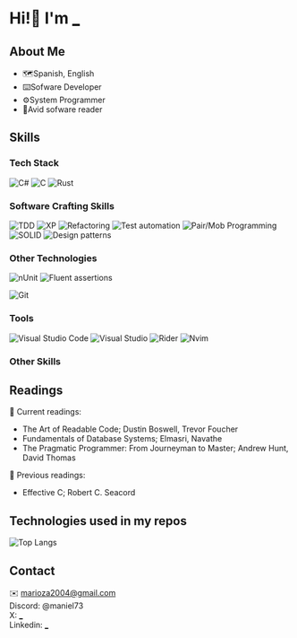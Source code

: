 # Hi!👋 I'm [_](_)

## About Me
* 🗺️Spanish, English
* ⌨️Sofware Developer
* ⚙️System Programmer
* 📕Avid sofware reader
  
## Skills
### Tech Stack
![C#](https://img.shields.io/badge/c%23-%23239120.svg?style=for-the-badge&logo=csharp&logoColor=white)
![C](https://img.shields.io/badge/c-%2300599C.svg?style=for-the-badge&logo=c&logoColor=white)
![Rust](_)
### Software Crafting Skills
![TDD](https://img.shields.io/badge/TDD-blueviolet?style=for-the-badge)
![XP](https://img.shields.io/badge/XP-darkolivegreen?style=for-the-badge)
![Refactoring](https://img.shields.io/badge/Refactoring-brown?style=for-the-badge)
![Test automation](https://img.shields.io/badge/Test_Automation-darkcyan?style=for-the-badge)
![Pair/Mob Programming](https://img.shields.io/badge/Pair%2FMob_Programming-crimson?style=for-the-badge)
![SOLID](https://img.shields.io/badge/SOLID-darkblue?style=for-the-badge)
![Design patterns](https://img.shields.io/badge/Design%2FPatterns-cyan?style=for-the-badge)
### Other Technologies
![nUnit](https://img.shields.io/badge/nunit-midnightblue?style=for-the-badge)
![Fluent assertions](https://img.shields.io/badge/fluent_assertions-mediumslateblue?style=for-the-badge)
<!-- ![MongoDB](https://img.shields.io/badge/MongoDB-%234ea94b.svg?style=for-the-badge&logo=mongodb&logoColor=white) -->
![Git](https://img.shields.io/badge/git-%23F05033.svg?style=for-the-badge&logo=git&logoColor=white)

### Tools
![Visual Studio Code](https://img.shields.io/badge/Visual%20Studio%20Code-0078d7.svg?style=for-the-badge&logo=visual-studio-code&logoColor=white)
![Visual Studio](https://img.shields.io/badge/Visual%20Studio-5C2D91.svg?style=for-the-badge&logo=visual-studio&logoColor=white)
![Rider](https://img.shields.io/badge/Rider-0F0F00.svg?style=for-the-badge&logo=Rider&logoColor=white)
![Nvim](https://img.shields.io/badge/Rider-0F0F00.svg?style=for-the-badge&logo=Rider&logoColor=white)
### Other Skills
<!-- ![Competitive Programming](https://img.shields.io/badge/Competitive_programming-darkgrey?style=for-the-badge) -->


## Readings

📖 Current readings:
* The Art of Readable Code; Dustin Boswell, Trevor Foucher
* Fundamentals of Database Systems; Elmasri, Navathe
* The Pragmatic Programmer: From Journeyman to Master; Andrew Hunt, David Thomas

📕 Previous readings:
* Effective C; Robert C. Seacord
<!-- * Programming Interviews for Dummies; Eric Butow, John Sonmez
* 101 Great Answers to the Toughest Interview Questions; Ron Fry
* The Nature of Software Development; Ron Jeffries
* Functional Programming with C#; Simon J. Painter
* Refactoring; Martin Fowler, Kent Beck
* Test-Driven Development; Kent Beck
* Extreme Programming Explained (2nd edition); Kent Beck.
* Tidy First?: A Personal Exercise in Empirical Software Design; Kent Beck
* Grokking Algorithms; Aditya Y.Bhargava
-->

## Technologies used in my repos

![Top Langs](https://github-readme-stats.vercel.app/api/top-langs/?username=MarioZurera&hide_border=false&theme=midnight-purple&layout=compact)

## Contact
✉️ marioza2004@gmail.com
<br />
Discord: @maniel73
<br />
X: [_](_)
<br />
Linkedin: [_](_)
